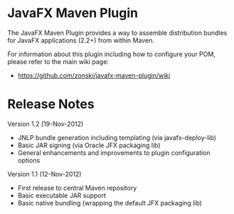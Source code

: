 JavaFX Maven Plugin
===================

The JavaFX Maven Plugin provides a way to assemble distribution bundles for JavaFX applications (2.2+) from within Maven.
 
For information about this plugin including how to configure your POM, please refer to the main wiki page: 

* https://github.com/zonski/javafx-maven-plugin/wiki


Release Notes
================

Version 1.2 (19-Nov-2012)

* JNLP bundle generation including templating (via javafx-deploy-lib)
* Basic JAR signing (via Oracle JFX packaging lib)
* General enhancements and improvements to plugin configuration options

Version 1.1 (12-Nov-2012)

* First release to central Maven repository
* Basic executable JAR support
* Basic native bundling (wrapping the default JFX packaging lib)